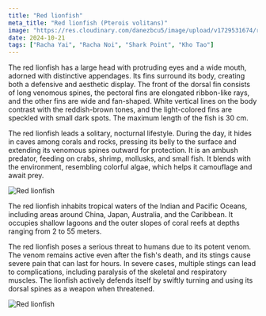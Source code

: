 ```yaml
---
title: "Red lionfish"
meta_title: "Red lionfish (Pterois volitans)"
image: "https://res.cloudinary.com/danezbcu5/image/upload/v1729531674/red-lionfish-2_l8ippf.png"
date: 2024-10-21
tags: ["Racha Yai", "Racha Noi", "Shark Point", "Kho Tao"]
---
```


The red lionfish has a large head with protruding eyes and a wide mouth, adorned with distinctive appendages. Its fins surround its body, creating both a defensive and aesthetic display. The front of the dorsal fin consists of long venomous spines, the pectoral fins are elongated ribbon-like rays, and the other fins are wide and fan-shaped. White vertical lines on the body contrast with the reddish-brown tones, and the light-colored fins are speckled with small dark spots. The maximum length of the fish is 30 cm.

The red lionfish leads a solitary, nocturnal lifestyle. During the day, it hides in caves among corals and rocks, pressing its belly to the surface and extending its venomous spines outward for protection. It is an ambush predator, feeding on crabs, shrimp, mollusks, and small fish. It blends with the environment, resembling colorful algae, which helps it camouflage and await prey.

![Red lionfish](https://res.cloudinary.com/danezbcu5/image/upload/v1729531677/red-lionfish-4_s6vplk.png "Red lionfish")

The red lionfish inhabits tropical waters of the Indian and Pacific Oceans, including areas around China, Japan, Australia, and the Caribbean. It occupies shallow lagoons and the outer slopes of coral reefs at depths ranging from 2 to 55 meters.

The red lionfish poses a serious threat to humans due to its potent venom. The venom remains active even after the fish's death, and its stings cause severe pain that can last for hours. In severe cases, multiple stings can lead to complications, including paralysis of the skeletal and respiratory muscles. The lionfish actively defends itself by swiftly turning and using its dorsal spines as a weapon when threatened.

![Red lionfish](https://res.cloudinary.com/danezbcu5/image/upload/v1729531680/red-lionfish-3_ejfn4f.png "Red lionfish")
